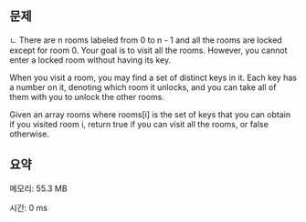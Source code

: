 ## 문제

ㄴ
There are n rooms labeled from 0 to n - 1 and all the rooms are locked except for room 0. Your goal is to visit all the rooms. However, you cannot enter a locked room without having its key.

When you visit a room, you may find a set of distinct keys in it. Each key has a number on it, denoting which room it unlocks, and you can take all of them with you to unlock the other rooms.

Given an array rooms where rooms[i] is the set of keys that you can obtain if you visited room i, return true if you can visit all the rooms, or false otherwise.

## 요약

메모리: 55.3 MB

시간: 0 ms
